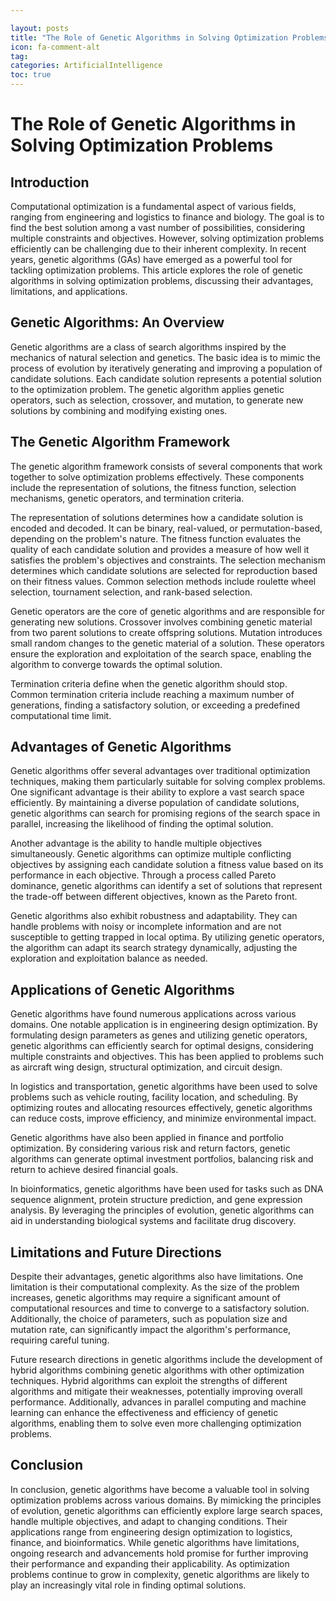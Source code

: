 ```yaml
---

layout: posts
title: "The Role of Genetic Algorithms in Solving Optimization Problems"
icon: fa-comment-alt
tag:      
categories: ArtificialIntelligence
toc: true
---
```




# The Role of Genetic Algorithms in Solving Optimization Problems

## Introduction

Computational optimization is a fundamental aspect of various fields, ranging from engineering and logistics to finance and biology. The goal is to find the best solution among a vast number of possibilities, considering multiple constraints and objectives. However, solving optimization problems efficiently can be challenging due to their inherent complexity. In recent years, genetic algorithms (GAs) have emerged as a powerful tool for tackling optimization problems. This article explores the role of genetic algorithms in solving optimization problems, discussing their advantages, limitations, and applications.

## Genetic Algorithms: An Overview

Genetic algorithms are a class of search algorithms inspired by the mechanics of natural selection and genetics. The basic idea is to mimic the process of evolution by iteratively generating and improving a population of candidate solutions. Each candidate solution represents a potential solution to the optimization problem. The genetic algorithm applies genetic operators, such as selection, crossover, and mutation, to generate new solutions by combining and modifying existing ones.

## The Genetic Algorithm Framework

The genetic algorithm framework consists of several components that work together to solve optimization problems effectively. These components include the representation of solutions, the fitness function, selection mechanisms, genetic operators, and termination criteria.

The representation of solutions determines how a candidate solution is encoded and decoded. It can be binary, real-valued, or permutation-based, depending on the problem's nature. The fitness function evaluates the quality of each candidate solution and provides a measure of how well it satisfies the problem's objectives and constraints. The selection mechanism determines which candidate solutions are selected for reproduction based on their fitness values. Common selection methods include roulette wheel selection, tournament selection, and rank-based selection.

Genetic operators are the core of genetic algorithms and are responsible for generating new solutions. Crossover involves combining genetic material from two parent solutions to create offspring solutions. Mutation introduces small random changes to the genetic material of a solution. These operators ensure the exploration and exploitation of the search space, enabling the algorithm to converge towards the optimal solution.

Termination criteria define when the genetic algorithm should stop. Common termination criteria include reaching a maximum number of generations, finding a satisfactory solution, or exceeding a predefined computational time limit.

## Advantages of Genetic Algorithms

Genetic algorithms offer several advantages over traditional optimization techniques, making them particularly suitable for solving complex problems. One significant advantage is their ability to explore a vast search space efficiently. By maintaining a diverse population of candidate solutions, genetic algorithms can search for promising regions of the search space in parallel, increasing the likelihood of finding the optimal solution.

Another advantage is the ability to handle multiple objectives simultaneously. Genetic algorithms can optimize multiple conflicting objectives by assigning each candidate solution a fitness value based on its performance in each objective. Through a process called Pareto dominance, genetic algorithms can identify a set of solutions that represent the trade-off between different objectives, known as the Pareto front.

Genetic algorithms also exhibit robustness and adaptability. They can handle problems with noisy or incomplete information and are not susceptible to getting trapped in local optima. By utilizing genetic operators, the algorithm can adapt its search strategy dynamically, adjusting the exploration and exploitation balance as needed.

## Applications of Genetic Algorithms

Genetic algorithms have found numerous applications across various domains. One notable application is in engineering design optimization. By formulating design parameters as genes and utilizing genetic operators, genetic algorithms can efficiently search for optimal designs, considering multiple constraints and objectives. This has been applied to problems such as aircraft wing design, structural optimization, and circuit design.

In logistics and transportation, genetic algorithms have been used to solve problems such as vehicle routing, facility location, and scheduling. By optimizing routes and allocating resources effectively, genetic algorithms can reduce costs, improve efficiency, and minimize environmental impact.

Genetic algorithms have also been applied in finance and portfolio optimization. By considering various risk and return factors, genetic algorithms can generate optimal investment portfolios, balancing risk and return to achieve desired financial goals.

In bioinformatics, genetic algorithms have been used for tasks such as DNA sequence alignment, protein structure prediction, and gene expression analysis. By leveraging the principles of evolution, genetic algorithms can aid in understanding biological systems and facilitate drug discovery.

## Limitations and Future Directions

Despite their advantages, genetic algorithms also have limitations. One limitation is their computational complexity. As the size of the problem increases, genetic algorithms may require a significant amount of computational resources and time to converge to a satisfactory solution. Additionally, the choice of parameters, such as population size and mutation rate, can significantly impact the algorithm's performance, requiring careful tuning.

Future research directions in genetic algorithms include the development of hybrid algorithms combining genetic algorithms with other optimization techniques. Hybrid algorithms can exploit the strengths of different algorithms and mitigate their weaknesses, potentially improving overall performance. Additionally, advances in parallel computing and machine learning can enhance the effectiveness and efficiency of genetic algorithms, enabling them to solve even more challenging optimization problems.

## Conclusion

In conclusion, genetic algorithms have become a valuable tool in solving optimization problems across various domains. By mimicking the principles of evolution, genetic algorithms can efficiently explore large search spaces, handle multiple objectives, and adapt to changing conditions. Their applications range from engineering design optimization to logistics, finance, and bioinformatics. While genetic algorithms have limitations, ongoing research and advancements hold promise for further improving their performance and expanding their applicability. As optimization problems continue to grow in complexity, genetic algorithms are likely to play an increasingly vital role in finding optimal solutions.